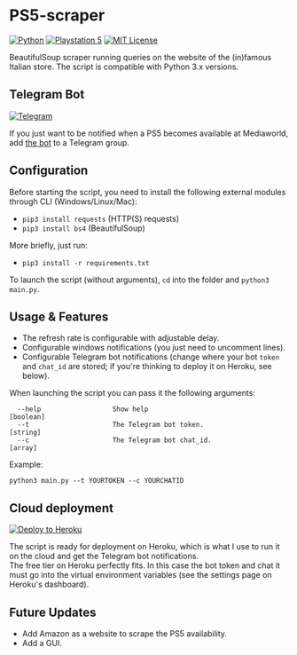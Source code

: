 # PS5-scraper

[![Python](https://img.shields.io/badge/python-3670A0?style=for-the-badge&logo=python&logoColor=ffdd54)](https://www.python.org/)
[![Playstation 5](https://img.shields.io/badge/Playstation%205-003791?style=for-the-badge&logo=playstation-5&logoColor=white)](https://www.playstation.com/en-us/ps5/)
[![MIT License](https://img.shields.io/github/license/drew458/ps5-scraper?style=for-the-badge)](https://opensource.org/licenses/MIT)

BeautifulSoup scraper running queries on the website of the (in)famous Italian store.
The script is compatible with Python 3.x versions.

## Telegram Bot

[![Telegram](https://img.shields.io/badge/Telegram-2CA5E0?style=for-the-badge&logo=telegram&logoColor=white)](https://t.me/PS5scrapermw_bot)

If you just want to be notified when a PS5 becomes available at Mediaworld, add [the bot](https://t.me/PS5scrapermw_bot) to a Telegram group.

## Configuration
Before starting the script, you need to install the following external modules through CLI (Windows/Linux/Mac):
* `pip3 install requests` (HTTP(S) requests)
* `pip3 install bs4` (BeautifulSoup)

More briefly, just run:
* `pip3 install -r requirements.txt`

To launch the script (without arguments), `cd` into the folder and `python3 main.py`.

## Usage & Features

* The refresh rate is configurable with adjustable delay.  
* Configurable windows notifications (you just need to uncomment lines).  
* Configurable Telegram bot notifications (change where your bot `token` and `chat_id` are stored; if you're thinking to deploy it on Heroku, see below).

When launching the script you can pass it the following arguments:
```
  --help                  Show help                                                                [boolean]
  --t                     The Telegram bot token.                                                  [string]
  --c                     The Telegram bot chat_id.                                                [array]
```

Example:
```
python3 main.py --t YOURTOKEN --c YOURCHATID
```


## Cloud deployment

[![Deploy to Heroku](https://www.herokucdn.com/deploy/button.svg)](https://heroku.com/deploy)

The script is ready for deployment on Heroku, which is what I use to run it on the cloud and get the Telegram bot notifications.  
The free tier on Heroku perfectly fits. In this case the bot token and chat it must go into the virtual environment variables (see the settings page on Heroku's dashboard).

## Future Updates
* Add Amazon as a website to scrape the PS5 availability.
* Add a GUI.
